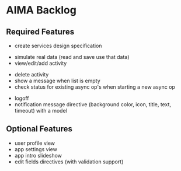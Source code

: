 # AIMA Backlog

## Required Features
- create services design specification
* simulate real data (read and save use that data)
* view/edit/add activity
- delete activity
- show a message when list is empty
- check status for existing async op's when starting a new async op
* logoff
* notification message directive (background color, icon, title, text, timeout) with a model

## Optional Features
- user profile view
- app settings view
- app intro slideshow
- edit fields directives (with validation support)
